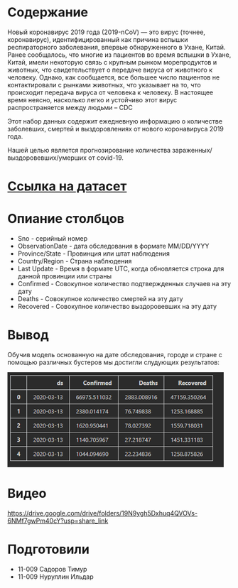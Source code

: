 # Содержание

Новый коронавирус 2019 года (2019-nCoV) — это вирус (точнее, коронавирус), идентифицированный как причина вспышки
респираторного заболевания, впервые обнаруженного в Ухане, Китай. Ранее сообщалось, что многие из пациентов во время
вспышки в Ухане, Китай, имели некоторую связь с крупным рынком морепродуктов и животных, что свидетельствует о передаче
вируса от животного к человеку. Однако, как сообщается, все большее число пациентов не контактировали с рынками
животных, что указывает на то, что происходит передача вируса от человека к человеку. В настоящее время неясно,
насколько легко и устойчиво этот вирус распространяется между людьми – CDC

Этот набор данных содержит ежедневную информацию о количестве заболевших, смертей и выздоровлениях от нового
коронавируса 2019 года.

Нашей целью является прогнозирование количества зараженных/выздоровевших/умерших от covid-19. 

# [Ссылка на датасет](https://www.kaggle.com/datasets/sudalairajkumar/novel-corona-virus-2019-dataset)

# Опиание столбцов

- Sno - серийный номер
- ObservationDate - дата обследования в формате MM/DD/YYYY
- Province/State - Провинция или штат наблюдения
- Country/Region - Страна наблюдения
- Last Update - Время в формате UTC, когда обновляется строка для данной провинции или страны
- Confirmed - Совокупное количество подтвержденных случаев на эту дату
- Deaths - Совокупное количество смертей на эту дату
- Recovered - Совокупное количество выздоровевших на эту дату

# Вывод

Обучив модель основанную на дате обследования, городе и стране с помощью различных бустеров мы достигли слудующих результатов:

![img.png](img/result.png)

# Видео

https://drive.google.com/drive/folders/19N9ygh5Dxhuq4QVOVs-6NMf7gwPm40cY?usp=share_link

# Подготовили
- 11-009 Садоров Тимур
- 11-009 Нуруллин Ильдар
